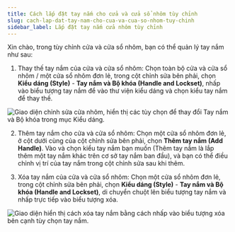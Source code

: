```yaml
---
title: Cách lắp đặt tay nắm cho cửa và cửa sổ nhôm tùy chỉnh
slug: cach-lap-dat-tay-nam-cho-cua-va-cua-so-nhom-tuy-chinh
sidebar_label: Lắp đặt tay nắm cửa nhôm tùy chỉnh
---
```


Xin chào, trong tùy chỉnh cửa và cửa sổ nhôm, bạn có thể quản lý tay nắm như sau:

1. Thay thế tay nắm của cửa và cửa sổ nhôm: Chọn toàn bộ cửa và cửa sổ nhôm / một cửa sổ nhôm đơn lẻ, trong cột chỉnh sửa bên phải, chọn **Kiểu dáng (Style)** - **Tay nắm và Bộ khóa (Handle and Lockset)**, nhấp vào biểu tượng tay nắm để vào thư viện kiểu dáng và chọn kiểu tay nắm để thay thế.

![Giao diện chỉnh sửa cửa nhôm, hiển thị các tùy chọn để thay đổi Tay nắm và Bộ khóa trong mục Kiểu dáng.](https://storage.googleapis.com/jegavn_kb/images/8064a450-25b9-45dc-8c10-79fa1caeb7e7.png)

2. Thêm tay nắm cho cửa và cửa sổ nhôm: Chọn một cửa sổ nhôm đơn lẻ, ở cột dưới cùng của cột chỉnh sửa bên phải, chọn **Thêm tay nắm (Add Handle)**. Vào và chọn kiểu tay nắm bạn muốn (Thêm tay nắm là lắp thêm một tay nắm khác trên cơ sở tay nắm ban đầu), và bạn có thể điều chỉnh vị trí của tay nắm trong cột chỉnh sửa sau khi thêm.

3. Xóa tay nắm của cửa và cửa sổ nhôm: Chọn một cửa sổ nhôm đơn lẻ, trong cột chỉnh sửa bên phải, chọn **Kiểu dáng (Style)** - **Tay nắm và Bộ khóa (Handle and Lockset)**, di chuyển chuột lên biểu tượng tay nắm và nhấp trực tiếp vào biểu tượng xóa.

![Giao diện hiển thị cách xóa tay nắm bằng cách nhấp vào biểu tượng xóa bên cạnh tùy chọn tay nắm.](https://storage.googleapis.com/jegavn_kb/images/e143e0d1-4834-4ddc-bb72-14da48c375ad.png)